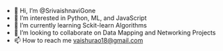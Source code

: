 - 👋 Hi, I’m @SrivaishnaviGone
- 👀 I’m interested in Python, ML, and JavaScript
- 🌱 I’m currently learning Sckit-learn Algorithms
- 💞️ I’m looking to collaborate on Data Mapping and Networking Projects
- 📫 How to reach me vaishurao18@gmail.com

<!---
SrivaishnaviGone/SrivaishnaviGone is a ✨ special ✨ repository because its `README.md` (this file) appears on your GitHub profile.
You can click the Preview link to take a look at your changes.
--->
